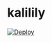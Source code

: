 # kalilily
[![Deploy](https://www.herokucdn.com/deploy/button.png)](https://dashboard.heroku.com/new?template=https://github.com/merryname/kalilily)

